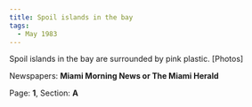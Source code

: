 ```yaml
---  
title: Spoil islands in the bay  
tags:  
  - May 1983  
---  
```

  
Spoil islands in the bay are surrounded by pink plastic. [Photos]  
  
Newspapers: **Miami Morning News or The Miami Herald**  
  
Page: **1**, Section: **A** 
